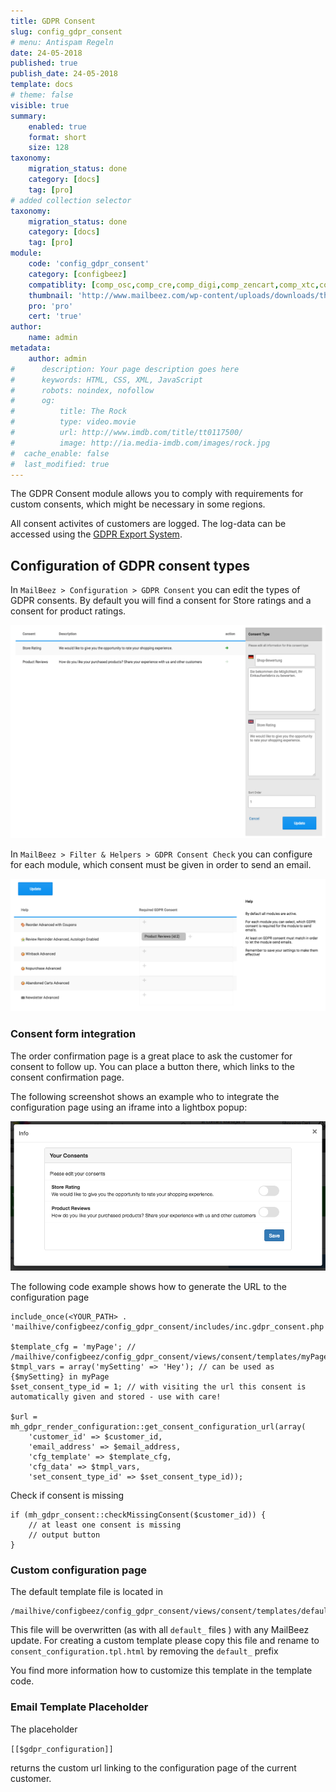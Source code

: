 ```yaml
---
title: GDPR Consent
slug: config_gdpr_consent
# menu: Antispam Regeln
date: 24-05-2018
published: true
publish_date: 24-05-2018
template: docs
# theme: false
visible: true
summary:
    enabled: true
    format: short
    size: 128
taxonomy:
    migration_status: done
    category: [docs]
    tag: [pro]
# added collection selector
taxonomy:
    migration_status: done
    category: [docs]
    tag: [pro]
module:
    code: 'config_gdpr_consent'
    category: [configbeez]
    compatiblity: [comp_osc,comp_cre,comp_digi,comp_zencart,comp_xtc,comp_xtcm2,comp_gambio]
    thumbnail: 'http://www.mailbeez.com/wp-content/uploads/downloads/thumbnails/2014/04/icon_32.png'
    pro: 'pro'
    cert: 'true'
author:
    name: admin
metadata:
    author: admin
#      description: Your page description goes here
#      keywords: HTML, CSS, XML, JavaScript
#      robots: noindex, nofollow
#      og:
#          title: The Rock
#          type: video.movie
#          url: http://www.imdb.com/title/tt0117500/
#          image: http://ia.media-imdb.com/images/rock.jpg
#  cache_enable: false
#  last_modified: true
---
```



The GDPR Consent module allows you to comply with requirements for custom consents, which might be necessary in some regions.


All consent activites of customers are logged. The log-data can be accessed using the [GDPR Export System](/documentation/configbeez/config_gdpr_export).


## Configuration of GDPR consent types

In `MailBeez > Configuration > GDPR Consent` you can edit the types of GDPR consents. By default you will find a consent for Store ratings and a consent for product ratings.

![Screen_gambio_consent_types.en.png](Screen_gambio_consent_types.en.png)


In `MailBeez > Filter & Helpers > GDPR Consent Check` you can configure for each module, which consent must be given in order to send an email.

![Screen_gambio_consent_check.en.png](Screen_gambio_consent_check.en.png)


### Consent form integration

The order confirmation page is a great place to ask the customer for consent to follow up. You can place a button there, which links to the consent confirmation page.

The following screenshot shows an example who to integrate the configuration page using an iframe into a lightbox popup:

![Screen_gambio_configuration.en.png](Screen_gambio_configuration.en.png)

The following code example shows how to generate the URL to the configuration page

    include_once(<YOUR_PATH> . 'mailhive/configbeez/config_gdpr_consent/includes/inc.gdpr_consent.php');
    
    $template_cfg = 'myPage'; // /mailhive/configbeez/config_gdpr_consent/views/consent/templates/myPage.tpl.html
    $tmpl_vars = array('mySetting' => 'Hey'); // can be used as {$mySetting} in myPage
    $set_consent_type_id = 1; // with visiting the url this consent is automatically given and stored - use with care!

    $url = mh_gdpr_render_configuration::get_consent_configuration_url(array(
        'customer_id' => $customer_id,
        'email_address' => $email_address,
        'cfg_template' => $template_cfg,
        'cfg_data' => $tmpl_vars,
        'set_consent_type_id' => $set_consent_type_id));



Check if consent is missing

    if (mh_gdpr_consent::checkMissingConsent($customer_id)) {
        // at least one consent is missing
        // output button
    }





### Custom configuration page

The default template file is located in

    /mailhive/configbeez/config_gdpr_consent/views/consent/templates/default_consent_configuration.tpl.html

This file will be overwritten (as with all `default_` files ) with any MailBeez update. For creating a custom template please copy this file and rename to `consent_configuration.tpl.html` by removing the `default_` prefix

You find more information how to customize this template in the template code.



### Email Template Placeholder

The placeholder

`[[$gdpr_configuration]]`

returns the custom url linking to the configuration page of the current customer.

